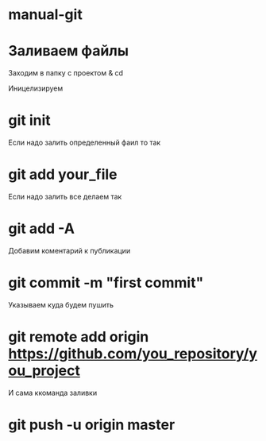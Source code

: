 # manual-git

<h1>Заливаем файлы</h1>

Заходим в папку с проектом
& cd

Иницелизируем 
# git init

Если надо залить определенный фаил то так 
# git add your_file

Если надо залить все делаем так 
# git add -A

Добавим коментарий к публикации
# git commit -m "first commit"

Указываем куда будем пушить
# git remote add origin https://github.com/you_repository/you_project

И сама ккоманда заливки
# git push -u origin master
